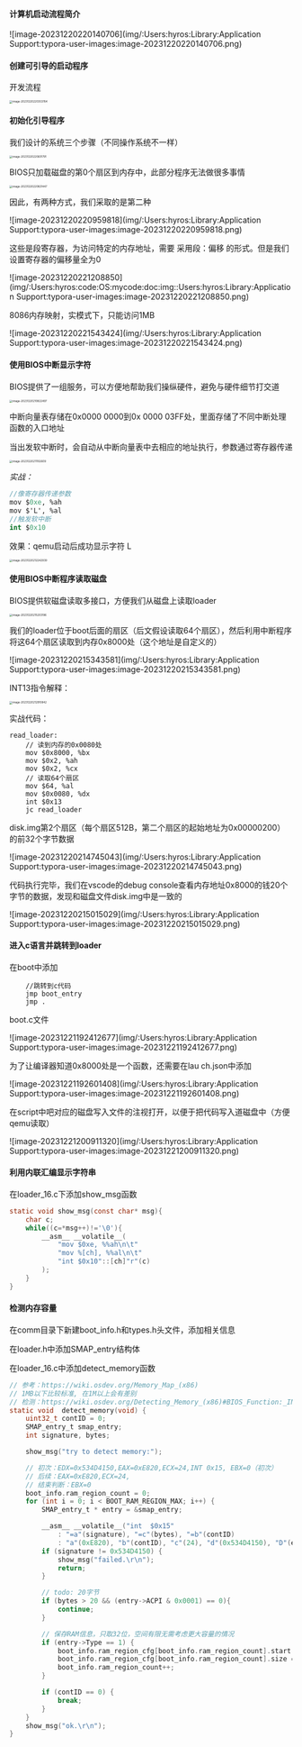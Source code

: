 #### 计算机启动流程简介



![image-20231220220140706](img/:Users:hyros:Library:Application Support:typora-user-images:image-20231220220140706.png)

#### 创建可引导的启动程序

开发流程

<img src="img/:Users:hyros:Library:Application Support:typora-user-images:image-20231220220353764.png" alt="image-20231220220353764" style="zoom:33%;" />

#### 初始化引导程序

我们设计的系统三个步骤（不同操作系统不一样）

<img src="img/:Users:hyros:Library:Application Support:typora-user-images:image-20231220220601791.png" alt="image-20231220220601791" style="zoom: 33%;" />

BIOS只加载磁盘的第0个扇区到内存中，此部分程序无法做很多事情

<img src="img/:Users:hyros:Library:Application Support:typora-user-images:image-20231220220821447.png" alt="image-20231220220821447" style="zoom:33%;" />

因此，有两种方式，我们采取的是第二种

![image-20231220220959818](img/:Users:hyros:Library:Application Support:typora-user-images:image-20231220220959818.png)

这些是段寄存器，为访问特定的内存地址，需要 采用段：偏移 的形式。但是我们设置寄存器的偏移量全为0

![image-20231220221208850](img/:Users:hyros:code:OS:mycode:doc:img::Users:hyros:Library:Application Support:typora-user-images:image-20231220221208850.png)

8086内存映射，实模式下，只能访问1MB

![image-20231220221543424](img/:Users:hyros:Library:Application Support:typora-user-images:image-20231220221543424.png)

#### 使用BIOS中断显示字符

BIOS提供了一组服务，可以方便地帮助我们操纵硬件，避免与硬件细节打交道

<img src="./img/:Users:hyros:Library:Application Support:typora-user-images:image-20231220210822497.png" alt="image-20231220210822497" style="zoom: 33%;" />

中断向量表存储在0x0000 0000到0x 0000 03FF处，里面存储了不同中断处理函数的入口地址

当出发软中断时，会自动从中断向量表中去相应的地址执行，参数通过寄存器传递

<img src="./img/:Users:hyros:Library:Application Support:typora-user-images:image-20231220211102609.png" alt="image-20231220211102609" style="zoom: 33%;" />

*实战：*

```systemverilog
//像寄存器传递参数
mov $0xe, %ah
mov $'L', %al
//触发软中断
int $0x10
```

效果：qemu启动后成功显示字符 L

<img src="img/:Users:hyros:Library:Application Support:typora-user-images:image-20231220212242939.png" alt="image-20231220212242939" style="zoom:33%;" />

#### 使用BIOS中断程序读取磁盘

BIOS提供软磁盘读取多接口，方便我们从磁盘上读取loader

<img src="img/:Users:hyros:Library:Application Support:typora-user-images:image-20231220215203196.png" alt="image-20231220215203196" style="zoom:33%;" />

我们的loader位于boot后面的扇区（后文假设读取64个扇区），然后利用中断程序将这64个扇区读取到内存0x8000处（这个地址是自定义的）

![image-20231220215343581](img/:Users:hyros:Library:Application Support:typora-user-images:image-20231220215343581.png)

INT13指令解释：

<img src="img/:Users:hyros:Library:Application Support:typora-user-images:image-20231220212910842.png" alt="image-20231220212910842" style="zoom:33%;" />

实战代码：

```
read_loader:
	// 读到内存的0x0080处
	mov $0x8000, %bx
	mov $0x2, %ah
	mov $0x2, %cx
	// 读取64个扇区
	mov $64, %al
	mov $0x0080, %dx
	int $0x13
	jc read_loader
```

disk.img第2个扇区（每个扇区512B，第二个扇区的起始地址为0x00000200）的前32个字节数据

![image-20231220214745043](img/:Users:hyros:Library:Application Support:typora-user-images:image-20231220214745043.png)

代码执行完毕，我们在vscode的debug console查看内存地址0x8000的钱20个字节的数据，发现和磁盘文件disk.img中是一致的

![image-20231220215015029](img/:Users:hyros:Library:Application Support:typora-user-images:image-20231220215015029.png)

#### 进入c语言并跳转到loader

在boot中添加

```
	//跳转到c代码
	jmp boot_entry
	jmp .
```

boot.c文件

![image-20231221192412677](img/:Users:hyros:Library:Application Support:typora-user-images:image-20231221192412677.png)

为了让编译器知道0x8000处是一个函数，还需要在lau ch.json中添加

![image-20231221192601408](img/:Users:hyros:Library:Application Support:typora-user-images:image-20231221192601408.png)

在script中吧对应的磁盘写入文件的注视打开，以便于把代码写入道磁盘中（方便qemu读取）

![image-20231221200911320](img/:Users:hyros:Library:Application Support:typora-user-images:image-20231221200911320.png)

#### 利用内联汇编显示字符串

在loader_16.c下添加show_msg函数

```c
static void show_msg(const char* msg){
    char c;
    while((c=*msg++)!='\0'){
        __asm__ __volatile__(
            "mov $0xe, %%ah\n\t"
            "mov %[ch], %%al\n\t"
            "int $0x10"::[ch]"r"(c)
        );
    }
}
```

#### 检测内存容量

在comm目录下新建boot_info.h和types.h头文件，添加相关信息

在loader.h中添加SMAP_entry结构体

在loader_16.c中添加detect_memory函数

```c
// 参考：https://wiki.osdev.org/Memory_Map_(x86)
// 1MB以下比较标准, 在1M以上会有差别
// 检测：https://wiki.osdev.org/Detecting_Memory_(x86)#BIOS_Function:_INT_0x15.2C_AH_.3D_0xC7
static void  detect_memory(void) {
	uint32_t contID = 0;
	SMAP_entry_t smap_entry;
	int signature, bytes;

    show_msg("try to detect memory:");

	// 初次：EDX=0x534D4150,EAX=0xE820,ECX=24,INT 0x15, EBX=0（初次）
	// 后续：EAX=0xE820,ECX=24,
	// 结束判断：EBX=0
	boot_info.ram_region_count = 0;
	for (int i = 0; i < BOOT_RAM_REGION_MAX; i++) {
		SMAP_entry_t * entry = &smap_entry;

		__asm__ __volatile__("int  $0x15"
			: "=a"(signature), "=c"(bytes), "=b"(contID)
			: "a"(0xE820), "b"(contID), "c"(24), "d"(0x534D4150), "D"(entry));
		if (signature != 0x534D4150) {
            show_msg("failed.\r\n");
			return;
		}

		// todo: 20字节
		if (bytes > 20 && (entry->ACPI & 0x0001) == 0){
			continue;
		}

        // 保存RAM信息，只取32位，空间有限无需考虑更大容量的情况
        if (entry->Type == 1) {
            boot_info.ram_region_cfg[boot_info.ram_region_count].start = entry->BaseL;
            boot_info.ram_region_cfg[boot_info.ram_region_count].size = entry->LengthL;
            boot_info.ram_region_count++;
        }

		if (contID == 0) {
			break;
		}
	}
    show_msg("ok.\r\n");
}
```

